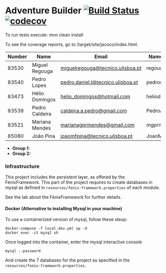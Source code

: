 # Adventure Builder [![Build Status](https://travis-ci.com/tecnico-softeng/es18al_24-project.svg?token=J7gbx9uGUSTB6m91BeyY&branch=develop)](https://travis-ci.com/tecnico-softeng/es18al_24-project)[![codecov](https://codecov.io/gh/tecnico-softeng/es18al_24-project/branch/develop/graph/badge.svg?token=fVUMtVSYwj)](https://codecov.io/gh/tecnico-softeng/es18al_24-project)
To run tests execute: mvn clean install

To see the coverage reports, go to <module name>/target/site/jacoco/index.html.


|   Number   |          Name           |                  Email                    |   Name GitHUb  | Grupo |
| ---------- | ----------------------- | ----------------------------------------- | ---------------| ----- |
|   83530    |      Miguel Regouga     |     miguelregouga@tecnico.ulisboa.pt      |     regouga    |   1   |
|   83540    |      Pedro Lopes        |    pedro.daniel.l@tecnico.ulisboa.pt      | pedrodaniel10  |   1   |
|   83473    |     Hélio Domingos      |       helio_domingos@hotmail.com          |  heliodomingos |   1   |
|   83539    |     Pedro Caldeira      |        caldeira.a.pedro@gmail.com         | PedroACaldeira |   2   |
|   83521    |     Mariana Mendes      |        marianagprmendes@gmail.com         |   mgprmendes   |   2   |
|   85080    |       João Pina         |     joaomfpina@tecnico.ulisboa.pt         | JoaoMiguelPina |   2   |

- **Group 1:**
- **Group 2:**

### Infrastructure

This project includes the persistent layer, as offered by the FénixFramework.
This part of the project requires to create databases in mysql as defined in `resources/fenix-framework.properties` of each module.

See the lab about the FénixFramework for further details.

#### Docker (Alternative to installing Mysql in your machine)

To use a containerized version of mysql, follow these stesp:

```
docker-compose -f local.dev.yml up -d
docker exec -it mysql sh
```

Once logged into the container, enter the mysql interactive console

```
mysql --password
```

And create the 7 databases for the project as specified in
the `resources/fenix-framework.properties`.
